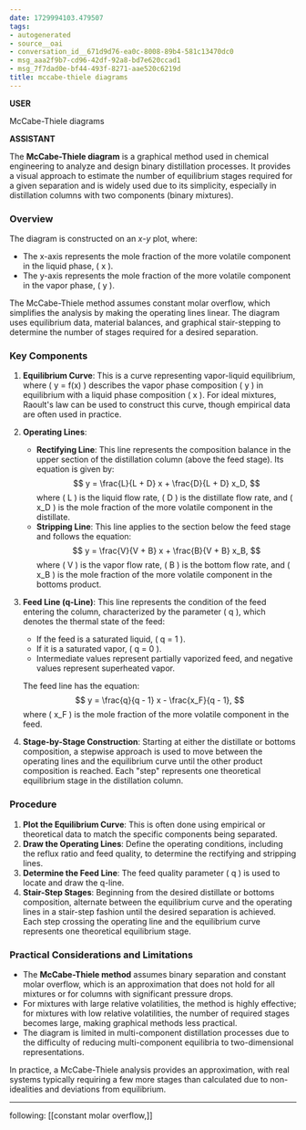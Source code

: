 ```yaml
---
date: 1729994103.479507
tags:
- autogenerated
- source__oai
- conversation_id__671d9d76-ea0c-8008-89b4-581c13470dc0
- msg_aaa2f9b7-cd96-42df-92a8-bd7e620ccad1
- msg_7f7dad0e-bf44-493f-8271-aae520c6219d
title: mccabe-thiele diagrams
---
```



**USER**

McCabe-Thiele diagrams


**ASSISTANT**

The **McCabe-Thiele diagram** is a graphical method used in chemical engineering to analyze and design binary distillation processes. It provides a visual approach to estimate the number of equilibrium stages required for a given separation and is widely used due to its simplicity, especially in distillation columns with two components (binary mixtures).

### Overview
The diagram is constructed on an $x$-$y$ plot, where:
- The x-axis represents the mole fraction of the more volatile component in the liquid phase, \( x \).
- The y-axis represents the mole fraction of the more volatile component in the vapor phase, \( y \).

The McCabe-Thiele method assumes constant molar overflow, which simplifies the analysis by making the operating lines linear. The diagram uses equilibrium data, material balances, and graphical stair-stepping to determine the number of stages required for a desired separation.

### Key Components
1. **Equilibrium Curve**: This is a curve representing vapor-liquid equilibrium, where \( y = f(x) \) describes the vapor phase composition \( y \) in equilibrium with a liquid phase composition \( x \). For ideal mixtures, Raoult's law can be used to construct this curve, though empirical data are often used in practice.

2. **Operating Lines**: 
   - **Rectifying Line**: This line represents the composition balance in the upper section of the distillation column (above the feed stage). Its equation is given by:
     $$ y = \frac{L}{L + D} x + \frac{D}{L + D} x_D, $$
     where \( L \) is the liquid flow rate, \( D \) is the distillate flow rate, and \( x_D \) is the mole fraction of the more volatile component in the distillate.
   - **Stripping Line**: This line applies to the section below the feed stage and follows the equation:
     $$ y = \frac{V}{V + B} x + \frac{B}{V + B} x_B, $$
     where \( V \) is the vapor flow rate, \( B \) is the bottom flow rate, and \( x_B \) is the mole fraction of the more volatile component in the bottoms product.

3. **Feed Line (q-Line)**: This line represents the condition of the feed entering the column, characterized by the parameter \( q \), which denotes the thermal state of the feed:
   - If the feed is a saturated liquid, \( q = 1 \).
   - If it is a saturated vapor, \( q = 0 \).
   - Intermediate values represent partially vaporized feed, and negative values represent superheated vapor.
   
   The feed line has the equation:
   $$ y = \frac{q}{q - 1} x - \frac{x_F}{q - 1}, $$
   where \( x_F \) is the mole fraction of the more volatile component in the feed.

4. **Stage-by-Stage Construction**: Starting at either the distillate or bottoms composition, a stepwise approach is used to move between the operating lines and the equilibrium curve until the other product composition is reached. Each "step" represents one theoretical equilibrium stage in the distillation column.

### Procedure
1. **Plot the Equilibrium Curve**: This is often done using empirical or theoretical data to match the specific components being separated.
2. **Draw the Operating Lines**: Define the operating conditions, including the reflux ratio and feed quality, to determine the rectifying and stripping lines.
3. **Determine the Feed Line**: The feed quality parameter \( q \) is used to locate and draw the q-line.
4. **Stair-Step Stages**: Beginning from the desired distillate or bottoms composition, alternate between the equilibrium curve and the operating lines in a stair-step fashion until the desired separation is achieved. Each step crossing the operating line and the equilibrium curve represents one theoretical equilibrium stage.

### Practical Considerations and Limitations
- The **McCabe-Thiele method** assumes binary separation and constant molar overflow, which is an approximation that does not hold for all mixtures or for columns with significant pressure drops.
- For mixtures with large relative volatilities, the method is highly effective; for mixtures with low relative volatilities, the number of required stages becomes large, making graphical methods less practical.
- The diagram is limited in multi-component distillation processes due to the difficulty of reducing multi-component equilibria to two-dimensional representations.

In practice, a McCabe-Thiele analysis provides an approximation, with real systems typically requiring a few more stages than calculated due to non-idealities and deviations from equilibrium.


---


following: [[constant molar overflow,]]